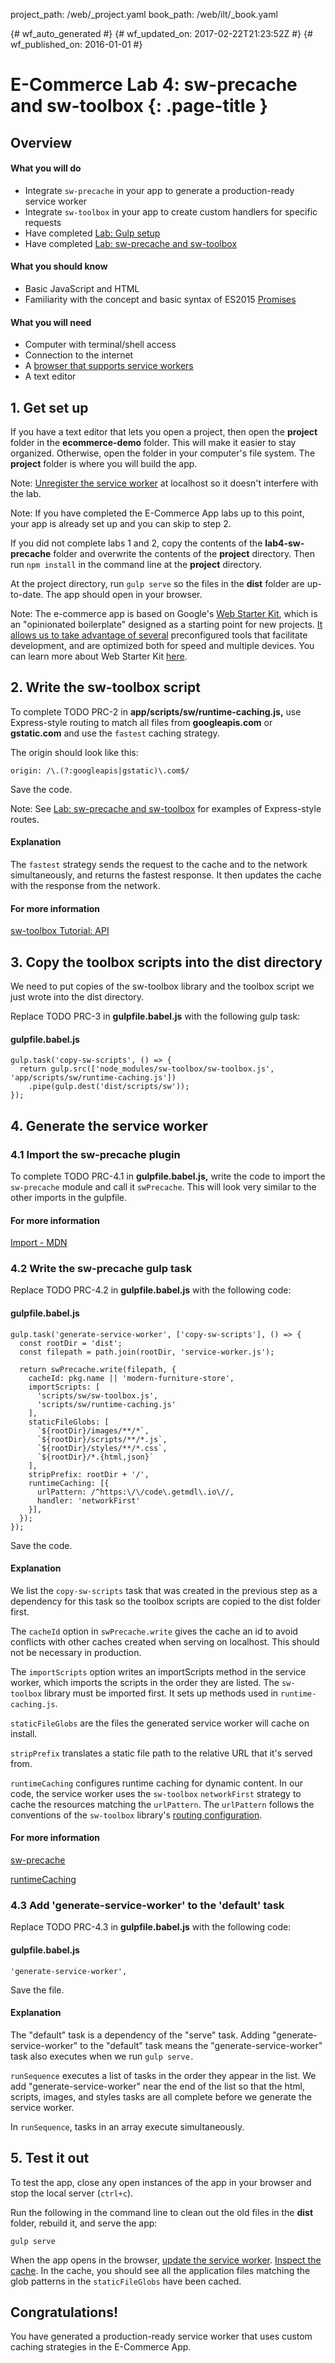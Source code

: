 project_path: /web/_project.yaml
book_path: /web/ilt/_book.yaml

{# wf_auto_generated #}
{# wf_updated_on: 2017-02-22T21:23:52Z #}
{# wf_published_on: 2016-01-01 #}


# E-Commerce Lab 4: sw-precache and sw-toolbox {: .page-title }




<div id="overview"></div>


## Overview




#### What you will do

* Integrate `sw-precache` in your app to generate a production-ready service worker
* Integrate `sw-toolbox` in your app to create custom handlers for specific requests
* Have completed  [Lab: Gulp setup](https://google-developer-training.gitbooks.io/progressive-web-apps-ilt-codelabs/content/docs/lab_gulp_setup.html)
* Have completed  [Lab: sw-precache and sw-toolbox](https://google-developer-training.gitbooks.io/progressive-web-apps-ilt-codelabs/content/docs/lab_sw-precache_and_sw-toolbox.html)

#### What you should know

* Basic JavaScript and HTML
* Familiarity with the concept and basic syntax of ES2015  [Promises](http://www.html5rocks.com/en/tutorials/es6/promises/)

#### What you will need

* Computer with terminal/shell access
* Connection to the internet
* A  [browser that supports service workers](https://jakearchibald.github.io/isserviceworkerready/)
* A text editor

<div id="1"></div>


## 1. Get set up




If you have a text editor that lets you open a project, then open the __project__ folder in the __ecommerce-demo__ folder. This will make it easier to stay organized. Otherwise, open the folder in your computer's file system. The __project__ folder is where you will build the app.



Note: [Unregister the service worker](https://google-developer-training.gitbooks.io/progressive-web-apps-ilt-codelabs/content/docs/tools_for_pwa_developers.html#unregister) at localhost so it doesn't interfere with the lab.





Note: If you have completed the E-Commerce App labs up to this point, your app is already set up and you can skip to step 2.



If you did not complete labs 1 and 2, copy the contents of the __lab4-sw-precache__ folder and overwrite the contents of the __project__ directory. Then run `npm install` in the command line at the __project__ directory.

At the project directory, run `gulp serve` so the files in the __dist__ folder are up-to-date. The app should open in your browser.



Note: The e-commerce app is based on Google's  [Web Starter Kit](https://github.com/google/web-starter-kit/), which is an "opinionated boilerplate" designed as a starting point for new projects.  [It allows us to take advantage of several](https://github.com/google/web-starter-kit/) preconfigured tools that facilitate development, and are optimized both for speed and multiple devices. You can learn more about Web Starter Kit  [here](/web/tools/starter-kit/).



<div id="2"></div>


## 2. Write the sw-toolbox script




To complete TODO PRC-2 in __app/scripts/sw/runtime-caching.js,__ use Express-style routing to match all files from __googleapis.com__ or __gstatic.com__ and use the `fastest` caching strategy.

The origin should look like this:

```
origin: /\.(?:googleapis|gstatic)\.com$/
```

Save the code.



Note: See  [Lab: sw-precache and sw-toolbox](https://google-developer-training.gitbooks.io/progressive-web-apps-ilt-codelabs/content/docs/lab_sw-precache_and_sw-toolbox.html) for examples of Express-style routes.



#### Explanation

The `fastest` strategy sends the request to the cache and to the network simultaneously, and returns the fastest response. It then updates the cache with the response from the network.

#### For more information

[sw-toolbox Tutorial: API](https://googlechrome.github.io/sw-toolbox/docs/master/tutorial-api)

<div id="3"></div>


## 3. Copy the toolbox scripts into the dist directory




We need to put copies of the sw-toolbox library and the toolbox script we just wrote into the dist directory.

Replace TODO PRC-3 in __gulpfile.babel.js__ with the following gulp task:

#### gulpfile.babel.js

```
gulp.task('copy-sw-scripts', () => {
  return gulp.src(['node_modules/sw-toolbox/sw-toolbox.js', 'app/scripts/sw/runtime-caching.js'])
    .pipe(gulp.dest('dist/scripts/sw'));
});
```

<div id="4"></div>


## 4. Generate the service worker




### 4.1 Import the sw-precache plugin

To complete TODO PRC-4.1 in __gulpfile.babel.js,__ write the code to import the `sw-precache` module and call it `swPrecache`. This will look very similar to the other imports in the gulpfile.

#### For more information

[Import - MDN](https://developer.mozilla.org/en-US/docs/Web/JavaScript/Reference/Statements/import)

### 4.2 Write the sw-precache gulp task

Replace TODO PRC-4.2 in __gulpfile.babel.js__ with the following code:

#### gulpfile.babel.js

```
gulp.task('generate-service-worker', ['copy-sw-scripts'], () => {
  const rootDir = 'dist';
  const filepath = path.join(rootDir, 'service-worker.js');

  return swPrecache.write(filepath, {
    cacheId: pkg.name || 'modern-furniture-store',
    importScripts: [
      'scripts/sw/sw-toolbox.js',
      'scripts/sw/runtime-caching.js'
    ],
    staticFileGlobs: [
      `${rootDir}/images/**/*`,
      `${rootDir}/scripts/**/*.js`,
      `${rootDir}/styles/**/*.css`,
      `${rootDir}/*.{html,json}`
    ],
    stripPrefix: rootDir + '/',
    runtimeCaching: [{
      urlPattern: /^https:\/\/code\.getmdl\.io\//,
      handler: 'networkFirst'
    }],
  });
});
```

Save the code.

#### Explanation

We list the `copy-sw-scripts` task that was created in the previous step as a dependency for this task so the toolbox scripts are copied to the dist folder first.

The `cacheId` option in `swPrecache.write` gives the cache an id to avoid conflicts with other caches created when serving on localhost. This should not be necessary in production.

The `importScripts` option writes an importScripts method in the service worker, which imports the scripts in the order they are listed. The `sw-toolbox` library must be imported first. It sets up methods used in `runtime-caching.js`.

`staticFileGlobs` are the files the generated service worker will cache on install.

`stripPrefix` translates a static file path to the relative URL that it's served from.

`runtimeCaching` configures runtime caching for dynamic content. In our code, the service worker uses the `sw-toolbox` `networkFirst` strategy to cache the resources matching the `urlPattern`. The `urlPattern` follows the conventions of the `sw-toolbox` library's  [routing configuration](https://googlechrome.github.io/sw-toolbox/docs/master/tutorial-usage.html).

#### For more information

[sw-precache](https://github.com/GoogleChrome/sw-precache)

[runtimeCaching](https://github.com/GoogleChrome/sw-precache#runtimecaching-arrayobject)

### 4.3 Add 'generate-service-worker' to the 'default' task

Replace TODO PRC-4.3 in __gulpfile.babel.js__ with the following code:

#### gulpfile.babel.js

```
'generate-service-worker',
```

Save the file.

#### Explanation

The "default" task is a dependency of the "serve" task. Adding "generate-service-worker" to the "default" task means the "generate-service-worker" task also executes when we run `gulp serve.`

`runSequence` executes a list of tasks in the order they appear in the list. We add "generate-service-worker" near the end of the list so that the html, scripts, images, and styles tasks are all complete before we generate the service worker. 



In `runSequence`, tasks in an array execute simultaneously.



<div id="5"></div>


## 5. Test it out




To test the app, close any open instances of the app in your browser and stop the local server (`ctrl+c`).

Run the following in the command line to clean out the old files in the __dist__ folder, rebuild it, and serve the app:

    gulp serve

When the app opens in the browser,  [update the service worker](https://google-developer-training.gitbooks.io/progressive-web-apps-ilt-codelabs/content/docs/tools_for_pwa_developers.html#update).  [Inspect the cache](https://google-developer-training.gitbooks.io/progressive-web-apps-ilt-codelabs/content/docs/tools_for_pwa_developers.html#storage). In the cache, you should see all the application files matching the glob patterns in the `staticFileGlobs` have been cached.

<div id="congrats"></div>


## Congratulations!




You have generated a production-ready service worker that uses custom caching strategies in the E-Commerce App.


